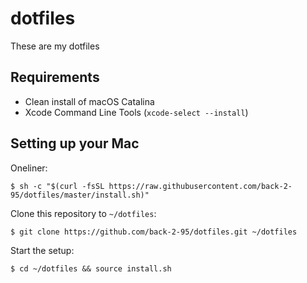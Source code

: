 # dotfiles

These are my dotfiles

## Requirements

- Clean install of macOS Catalina
- Xcode Command Line Tools (`xcode-select --install`)

## Setting up your Mac

Oneliner:

```
$ sh -c "$(curl -fsSL https://raw.githubusercontent.com/back-2-95/dotfiles/master/install.sh)"
```

Clone this repository to `~/dotfiles`:

```
$ git clone https://github.com/back-2-95/dotfiles.git ~/dotfiles
```

Start the setup:

```
$ cd ~/dotfiles && source install.sh
```
